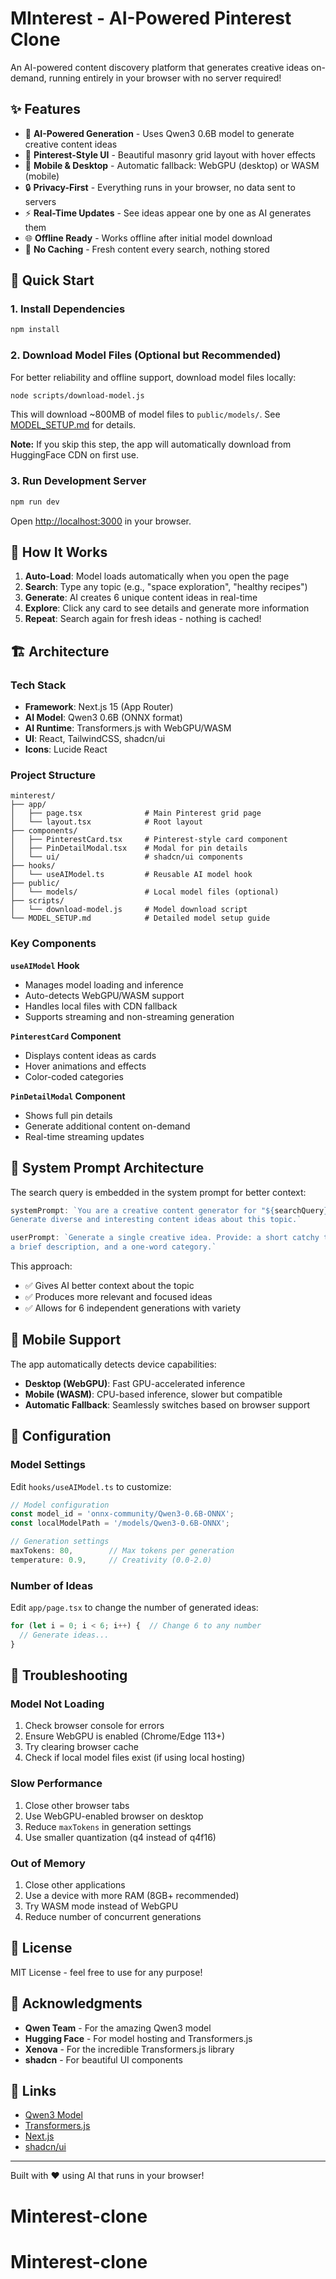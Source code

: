 # MInterest - AI-Powered Pinterest Clone

An AI-powered content discovery platform that generates creative ideas on-demand, running entirely in your browser with no server required!

## ✨ Features

- 🤖 **AI-Powered Generation** - Uses Qwen3 0.6B model to generate creative content ideas
- 🎨 **Pinterest-Style UI** - Beautiful masonry grid layout with hover effects
- 📱 **Mobile & Desktop** - Automatic fallback: WebGPU (desktop) or WASM (mobile)
- 🔒 **Privacy-First** - Everything runs in your browser, no data sent to servers
- ⚡ **Real-Time Updates** - See ideas appear one by one as AI generates them
- 🌐 **Offline Ready** - Works offline after initial model download
- 🎯 **No Caching** - Fresh content every search, nothing stored

## 🚀 Quick Start

### 1. Install Dependencies

```bash
npm install
```

### 2. Download Model Files (Optional but Recommended)

For better reliability and offline support, download model files locally:

```bash
node scripts/download-model.js
```

This will download ~800MB of model files to `public/models/`. See [MODEL_SETUP.md](./MODEL_SETUP.md) for details.

**Note:** If you skip this step, the app will automatically download from HuggingFace CDN on first use.

### 3. Run Development Server

```bash
npm run dev
```

Open [http://localhost:3000](http://localhost:3000) in your browser.

## 📖 How It Works

1. **Auto-Load**: Model loads automatically when you open the page
2. **Search**: Type any topic (e.g., "space exploration", "healthy recipes")
3. **Generate**: AI creates 6 unique content ideas in real-time
4. **Explore**: Click any card to see details and generate more information
5. **Repeat**: Search again for fresh ideas - nothing is cached!

## 🏗️ Architecture

### Tech Stack

- **Framework**: Next.js 15 (App Router)
- **AI Model**: Qwen3 0.6B (ONNX format)
- **AI Runtime**: Transformers.js with WebGPU/WASM
- **UI**: React, TailwindCSS, shadcn/ui
- **Icons**: Lucide React

### Project Structure

```
minterest/
├── app/
│   ├── page.tsx              # Main Pinterest grid page
│   └── layout.tsx            # Root layout
├── components/
│   ├── PinterestCard.tsx     # Pinterest-style card component
│   ├── PinDetailModal.tsx    # Modal for pin details
│   └── ui/                   # shadcn/ui components
├── hooks/
│   └── useAIModel.ts         # Reusable AI model hook
├── public/
│   └── models/               # Local model files (optional)
├── scripts/
│   └── download-model.js     # Model download script
└── MODEL_SETUP.md            # Detailed model setup guide
```

### Key Components

**`useAIModel` Hook**
- Manages model loading and inference
- Auto-detects WebGPU/WASM support
- Handles local files with CDN fallback
- Supports streaming and non-streaming generation

**`PinterestCard` Component**
- Displays content ideas as cards
- Hover animations and effects
- Color-coded categories

**`PinDetailModal` Component**
- Shows full pin details
- Generate additional content on-demand
- Real-time streaming updates

## 🎯 System Prompt Architecture

The search query is embedded in the system prompt for better context:

```typescript
systemPrompt: `You are a creative content generator for "${searchQuery}". 
Generate diverse and interesting content ideas about this topic.`

userPrompt: `Generate a single creative idea. Provide: a short catchy title, 
a brief description, and a one-word category.`
```

This approach:
- ✅ Gives AI better context about the topic
- ✅ Produces more relevant and focused ideas
- ✅ Allows for 6 independent generations with variety

## 📱 Mobile Support

The app automatically detects device capabilities:

- **Desktop (WebGPU)**: Fast GPU-accelerated inference
- **Mobile (WASM)**: CPU-based inference, slower but compatible
- **Automatic Fallback**: Seamlessly switches based on browser support

## 🔧 Configuration

### Model Settings

Edit `hooks/useAIModel.ts` to customize:

```typescript
// Model configuration
const model_id = 'onnx-community/Qwen3-0.6B-ONNX';
const localModelPath = '/models/Qwen3-0.6B-ONNX';

// Generation settings
maxTokens: 80,        // Max tokens per generation
temperature: 0.9,     // Creativity (0.0-2.0)
```

### Number of Ideas

Edit `app/page.tsx` to change the number of generated ideas:

```typescript
for (let i = 0; i < 6; i++) {  // Change 6 to any number
  // Generate ideas...
}
```

## 🐛 Troubleshooting

### Model Not Loading

1. Check browser console for errors
2. Ensure WebGPU is enabled (Chrome/Edge 113+)
3. Try clearing browser cache
4. Check if local model files exist (if using local hosting)

### Slow Performance

1. Close other browser tabs
2. Use WebGPU-enabled browser on desktop
3. Reduce `maxTokens` in generation settings
4. Use smaller quantization (q4 instead of q4f16)

### Out of Memory

1. Close other applications
2. Use a device with more RAM (8GB+ recommended)
3. Try WASM mode instead of WebGPU
4. Reduce number of concurrent generations

## 📄 License

MIT License - feel free to use for any purpose!

## 🙏 Acknowledgments

- **Qwen Team** - For the amazing Qwen3 model
- **Hugging Face** - For model hosting and Transformers.js
- **Xenova** - For the incredible Transformers.js library
- **shadcn** - For beautiful UI components

## 🔗 Links

- [Qwen3 Model](https://huggingface.co/onnx-community/Qwen3-0.6B-ONNX)
- [Transformers.js](https://huggingface.co/docs/transformers.js)
- [Next.js](https://nextjs.org/)
- [shadcn/ui](https://ui.shadcn.com/)

---

Built with ❤️ using AI that runs in your browser!
# Minterest-clone
# Minterest-clone
